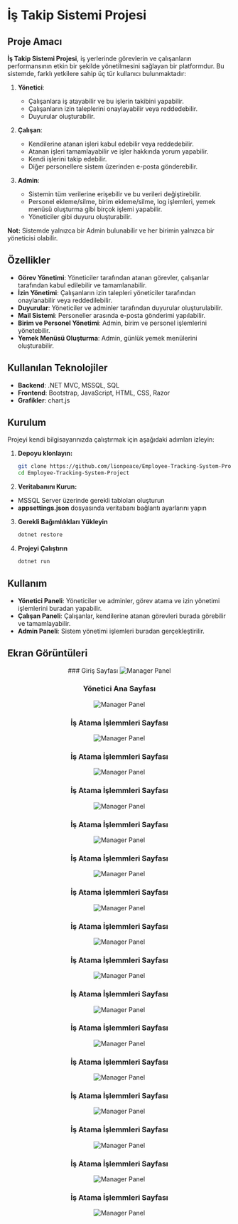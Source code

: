 # İş Takip Sistemi Projesi

## Proje Amacı

**İş Takip Sistemi Projesi**, iş yerlerinde görevlerin ve çalışanların performansının etkin bir şekilde yönetilmesini sağlayan bir platformdur. Bu sistemde, farklı yetkilere sahip üç tür kullanıcı bulunmaktadır:

1. **Yönetici**: 
   - Çalışanlara iş atayabilir ve bu işlerin takibini yapabilir.
   - Çalışanların izin taleplerini onaylayabilir veya reddedebilir.
   - Duyurular oluşturabilir.

2. **Çalışan**: 
   - Kendilerine atanan işleri kabul edebilir veya reddedebilir.
   - Atanan işleri tamamlayabilir ve işler hakkında yorum yapabilir.
   - Kendi işlerini takip edebilir.
   - Diğer personellere sistem üzerinden e-posta gönderebilir.

3. **Admin**: 
   - Sistemin tüm verilerine erişebilir ve bu verileri değiştirebilir.
   - Personel ekleme/silme, birim ekleme/silme, log işlemleri, yemek menüsü oluşturma gibi birçok işlemi yapabilir.
   - Yöneticiler gibi duyuru oluşturabilir.

**Not:** Sistemde yalnızca bir Admin bulunabilir ve her birimin yalnızca bir yöneticisi olabilir.

## Özellikler

- **Görev Yönetimi**: Yöneticiler tarafından atanan görevler, çalışanlar tarafından kabul edilebilir ve tamamlanabilir.
- **İzin Yönetimi**: Çalışanların izin talepleri yöneticiler tarafından onaylanabilir veya reddedilebilir.
- **Duyurular**: Yöneticiler ve adminler tarafından duyurular oluşturulabilir.
- **Mail Sistemi**: Personeller arasında e-posta gönderimi yapılabilir.
- **Birim ve Personel Yönetimi**: Admin, birim ve personel işlemlerini yönetebilir.
- **Yemek Menüsü Oluşturma**: Admin, günlük yemek menülerini oluşturabilir.

## Kullanılan Teknolojiler

- **Backend**: .NET MVC, MSSQL, SQL
- **Frontend**: Bootstrap, JavaScript, HTML, CSS, Razor
- **Grafikler**: chart.js

## Kurulum

Projeyi kendi bilgisayarınızda çalıştırmak için aşağıdaki adımları izleyin:

1. **Depoyu klonlayın:**

   ```bash
   git clone https://github.com/lionpeace/Employee-Tracking-System-Project.git
   cd Employee-Tracking-System-Project

2. **Veritabanını Kurun:**

  - MSSQL Server üzerinde gerekli tabloları oluşturun
  - **appsettings.json** dosyasında veritabanı bağlantı ayarlarını yapın

3. **Gerekli Bağımlılıkları Yükleyin**

    ```bash
   dotnet restore

4. **Projeyi Çalıştırın**

    ```bash
   dotnet run

## Kullanım

  - **Yönetici Paneli**: Yöneticiler ve adminler, görev atama ve izin yönetimi işlemlerini buradan yapabilir.
  - **Çalışan Paneli**: Çalışanlar, kendilerine atanan görevleri burada görebilir ve tamamlayabilir.
  - **Admin Paneli**: Sistem yönetimi işlemleri buradan gerçekleştirilir.

## Ekran Görüntüleri

   <div align="center">
   ### Giriş Sayfası
   <img src="https://bariscanaslan.com/Github/Employee-Tracking-System-Project/1.png" alt="Manager Panel"/>

   ### Yönetici Ana Sayfası
   <img src="https://bariscanaslan.com/Github/Employee-Tracking-System-Project/2.png" alt="Manager Panel"/>

   ### İş Atama İşlemmleri Sayfası
   <img src="https://bariscanaslan.com/Github/Employee-Tracking-System-Project/3.png" alt="Manager Panel"/>

   ### İş Atama İşlemmleri Sayfası
   <img src="https://bariscanaslan.com/Github/Employee-Tracking-System-Project/4.png" alt="Manager Panel"/>

   ### İş Atama İşlemmleri Sayfası
   <img src="https://bariscanaslan.com/Github/Employee-Tracking-System-Project/5.png" alt="Manager Panel"/>

   ### İş Atama İşlemmleri Sayfası
   <img src="https://bariscanaslan.com/Github/Employee-Tracking-System-Project/6.png" alt="Manager Panel"/>

   ### İş Atama İşlemmleri Sayfası
   <img src="https://bariscanaslan.com/Github/Employee-Tracking-System-Project/7.png" alt="Manager Panel"/>

   ### İş Atama İşlemmleri Sayfası
   <img src="https://bariscanaslan.com/Github/Employee-Tracking-System-Project/8.png" alt="Manager Panel"/>

   ### İş Atama İşlemmleri Sayfası
   <img src="https://bariscanaslan.com/Github/Employee-Tracking-System-Project/9.png" alt="Manager Panel"/>

   ### İş Atama İşlemmleri Sayfası
   <img src="https://bariscanaslan.com/Github/Employee-Tracking-System-Project/10.png" alt="Manager Panel"/>

   ### İş Atama İşlemmleri Sayfası
   <img src="https://bariscanaslan.com/Github/Employee-Tracking-System-Project/11.png" alt="Manager Panel"/>

   ### İş Atama İşlemmleri Sayfası
   <img src="https://bariscanaslan.com/Github/Employee-Tracking-System-Project/12.png" alt="Manager Panel"/>

   ### İş Atama İşlemmleri Sayfası
   <img src="https://bariscanaslan.com/Github/Employee-Tracking-System-Project/13.png" alt="Manager Panel"/>

   ### İş Atama İşlemmleri Sayfası
   <img src="https://bariscanaslan.com/Github/Employee-Tracking-System-Project/14.png" alt="Manager Panel"/>

   ### İş Atama İşlemmleri Sayfası
   <img src="https://bariscanaslan.com/Github/Employee-Tracking-System-Project/15.png" alt="Manager Panel"/>

   ### İş Atama İşlemmleri Sayfası
   <img src="https://bariscanaslan.com/Github/Employee-Tracking-System-Project/16.png" alt="Manager Panel"/>

   ### İş Atama İşlemmleri Sayfası
   <img src="https://bariscanaslan.com/Github/Employee-Tracking-System-Project/17.png" alt="Manager Panel"/>
</div>

   
